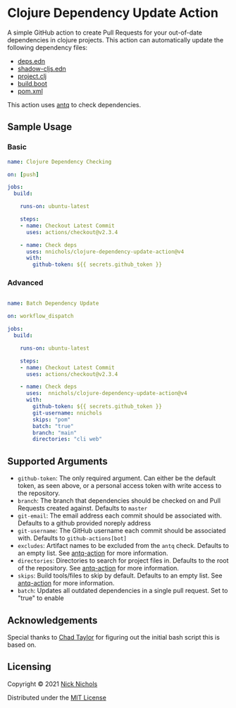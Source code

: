 # Clojure Dependency Update Action

A simple GitHub action to create Pull Requests for your out-of-date dependencies in clojure projects.
This action can automatically update the following dependency files:

- [deps.edn](https://github.com/clojure/tools.deps.alpha)
- [shadow-cljs.edn](https://github.com/thheller/shadow-cljs)
- [project.clj](https://github.com/technomancy/leiningen)
- [build.boot](https://github.com/boot-clj/boot)
- [pom.xml](https://github.com/apache/maven)

This action uses [antq](https://github.com/liquidz/antq) to check dependencies.

## Sample Usage

### Basic

```yml
name: Clojure Dependency Checking

on: [push]

jobs:
  build:

    runs-on: ubuntu-latest

    steps:
    - name: Checkout Latest Commit
      uses: actions/checkout@v2.3.4

    - name: Check deps
      uses: nnichols/clojure-dependency-update-action@v4
      with:
        github-token: ${{ secrets.github_token }}
```

### Advanced

```yml

name: Batch Dependency Update

on: workflow_dispatch

jobs:
  build:

    runs-on: ubuntu-latest

    steps:
    - name: Checkout Latest Commit
      uses: actions/checkout@v2.3.4

    - name: Check deps
      uses:  nnichols/clojure-dependency-update-action@v4
      with:
        github-token: ${{ secrets.github_token }}
        git-username: nnichols
        skips: "pom"
        batch: "true"
        branch: "main"
        directories: "cli web"
```

## Supported Arguments

* `github-token`: The only required argument. Can either be the default token, as seen above, or a personal access token with write access to the repository.
* `branch`: The branch that dependencies should be checked on and Pull Requests created against. Defaults to `master`
* `git-email`: The email address each commit should be associated with. Defaults to a github provided noreply address
* `git-username`: The GitHub username each commit should be associated with. Defaults to `github-actions[bot]`
* `excludes`: Artifact names to be excluded from the `antq` check. Defaults to an empty list. See [antq-action](https://github.com/liquidz/antq-action#inputs) for more information.
* `directories`: Directories to search for project files in. Defaults to the root of the repository. See [antq-action](https://github.com/liquidz/antq-action#inputs) for more information.
* `skips`: Build tools/files to skip by default. Defaults to an empty list. See [antq-action](https://github.com/liquidz/antq-action#inputs) for more information.
* `batch`:  Updates all outdated dependencies in a single pull request. Set to "true" to enable

## Acknowledgements

Special thanks to [Chad Taylor](https://github.com/tessellator) for figuring out the initial bash script this is based on.

## Licensing

Copyright © 2021 [Nick Nichols](https://nnichols.github.io/)

Distributed under the [MIT License](https://github.com/nnichols/clojure-dependency-update-action/blob/master/LICENSE)
